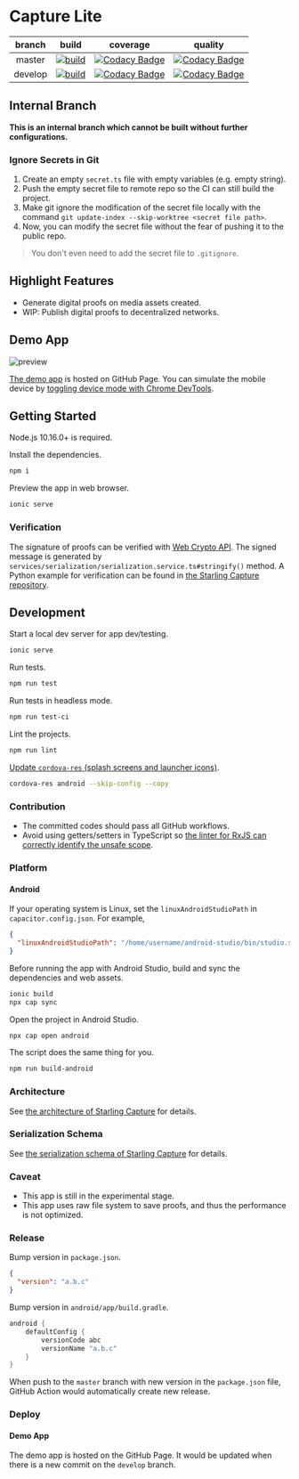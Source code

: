 # Capture Lite

| branch  | build | coverage | quality |
|:-------:|:-----:|:--------:|:-------:|
| master  | [![build](https://github.com/numbersprotocol/capture-lite/workflows/build/badge.svg)](https://github.com/numbersprotocol/capture-lite/actions?query=workflow%3Abuild) | [![Codacy Badge](https://app.codacy.com/project/badge/Coverage/45ae18aaa6a7474497e0efd818452a46)](https://www.codacy.com/gh/numbersprotocol/capture-lite?utm_source=github.com&utm_medium=referral&utm_content=numbersprotocol/capture-lite&utm_campaign=Badge_Coverage) | [![Codacy Badge](https://app.codacy.com/project/badge/Grade/45ae18aaa6a7474497e0efd818452a46)](https://www.codacy.com/gh/numbersprotocol/capture-lite?utm_source=github.com&amp;utm_medium=referral&amp;utm_content=numbersprotocol/capture-lite&amp;utm_campaign=Badge_Grade) |
| develop | [![build](https://github.com/numbersprotocol/capture-lite/workflows/build/badge.svg?branch=develop)](https://github.com/numbersprotocol/capture-lite/actions?query=workflow%3Abuild) | [![Codacy Badge](https://app.codacy.com/project/badge/Coverage/45ae18aaa6a7474497e0efd818452a46?branch=develop)](https://www.codacy.com/gh/numbersprotocol/capture-lite?utm_source=github.com&utm_medium=referral&utm_content=numbersprotocol/capture-lite&utm_campaign=Badge_Coverage) | [![Codacy Badge](https://app.codacy.com/project/badge/Grade/45ae18aaa6a7474497e0efd818452a46?branch=develop)](https://www.codacy.com/gh/numbersprotocol/capture-lite?utm_source=github.com&amp;utm_medium=referral&amp;utm_content=numbersprotocol/capture-lite&amp;utm_campaign=Badge_Grade)

## Internal Branch

__This is an internal branch which cannot be built without further configurations.__

### Ignore Secrets in Git

1. Create an empty `secret.ts` file with empty variables (e.g. empty string).
1. Push the empty secret file to remote repo so the CI can still build the project.
1. Make git ignore the modification of the secret file locally with the command `git update-index --skip-worktree <secret file path>`.
1. Now, you can modify the secret file without the fear of pushing it to the public repo.

> You don't even need to add the secret file to `.gitignore`.

## Highlight Features

* Generate digital proofs on media assets created.
* WIP: Publish digital proofs to decentralized networks.

## Demo App

![preview](https://i.imgur.com/VRXhKo3.png)

[The demo app](https://numbersprotocol.github.io/capture-lite/) is hosted on GitHub Page. You can simulate the mobile device by [toggling device mode with Chrome DevTools](https://developers.google.com/web/tools/chrome-devtools/device-mode).

## Getting Started

Node.js 10.16.0+ is required.

Install the dependencies.

``` bash
npm i
```

Preview the app in web browser.

``` bash
ionic serve
```

### Verification

The signature of proofs can be verified with [Web Crypto API](https://developer.mozilla.org/en-US/docs/Web/API/Web_Crypto_API). The signed message is generated by `services/serialization/serialization.service.ts#stringify()` method. A Python example for verification can be found in [the Starling Capture repository](https://github.com/numbersprotocol/starling-capture/tree/master/util/verification).

## Development

Start a local dev server for app dev/testing.

``` bash
ionic serve
```

Run tests.

``` bash
npm run test
```

Run tests in headless mode.

``` bash
npm run test-ci
```

Lint the projects.

``` bash
npm run lint
```

[Update `cordova-res` (splash screens and launcher icons)](https://capacitorjs.com/docs/guides/splash-screens-and-icons).

``` bash
cordova-res android --skip-config --copy
```

### Contribution

* The committed codes should pass all GitHub workflows.
* Avoid using getters/setters in TypeScript so [the linter for RxJS can correctly identify the unsafe scope](https://github.com/cartant/rxjs-tslint-rules#rxjs-no-unsafe-scope).

### Platform

#### Android

If your operating system is Linux, set the `linuxAndroidStudioPath` in `capacitor.config.json`. For example,

``` json
{
  "linuxAndroidStudioPath": "/home/username/android-studio/bin/studio.sh"
}
```

Before running the app with Android Studio, build and sync the dependencies and web assets.

``` bash
ionic build
npx cap sync
```

Open the project in Android Studio.

``` bash
npx cap open android
```

The script does the same thing for you.

``` bash
npm run build-android
```

### Architecture

See [the architecture of Starling Capture](https://github.com/numbersprotocol/starling-capture#architecture) for details.

### Serialization Schema

See [the serialization schema of Starling Capture](https://github.com/numbersprotocol/starling-capture#serialization-schema) for details.

### Caveat

* This app is still in the experimental stage.
* This app uses raw file system to save proofs, and thus the performance is not optimized.

### Release

Bump version in `package.json`.

``` json
{
  "version": "a.b.c"
}
```

Bump version in `android/app/build.gradle`.

``` gradle
android {
    defaultConfig {
        versionCode abc
        versionName "a.b.c"
    }
}
```

When push to the `master` branch with new version in the `package.json` file, GitHub Action would automatically create new release.

### Deploy

#### Demo App

The demo app is hosted on the GitHub Page. It would be updated when there is a new commit on the `develop` branch.